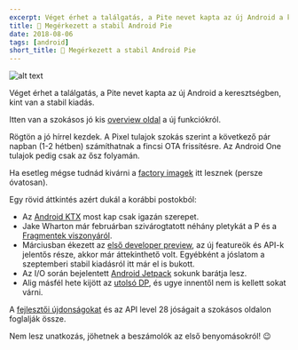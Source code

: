 ```yaml
---
excerpt: Véget érhet a találgatás, a Pite nevet kapta az új Android a keresztségben, kint van a stabil kiadás.
title: 🥧 Megérkezett a stabil Android Pie
date: 2018-08-06
tags: [android]
short_title: 🥧 Megérkezett a stabil Android Pie
---
```


![alt text](https://appcraft.hu/assets/img/android-pie-01.png)

Véget érhet a találgatás, a Pite nevet kapta az új Android a keresztségben, kint van a stabil kiadás.

Itten van a szokásos jó kis [overview oldal](http://bit.ly/android-pie-overview) a új funkciókról.

Rögtön a jó hírrel kezdek. A Pixel tulajok szokás szerint a következő pár napban (1-2 hétben) számíthatnak a fincsi OTA frissítésre. Az Android One tulajok pedig csak az ősz folyamán.

Ha esetleg mégse tudnád kivárni a [factory imagek](http://bit.ly/android-pie-images) itt lesznek (persze óvatosan).

Egy rövid áttkintés azért dukál a korábbi postokból:
- Az [Android KTX](http://bit.ly/acfb-android-ktx) most kap csak igazán szerepet.
- Jake Wharton már februárban szivárogtatott néhány pletykát a P és a [Fragmentek viszonyáról](http://bit.ly/acfb-wharton-fragment).
- Márciusban ékezett az [első developer preview](http://bit.ly/acfb-android-p-dp1), az új featureök és API-k jelentős része, akkor már áttekinthető volt. Egyébként a jóslatom a szeptemberi stabil kiadásról itt már el is bukott.
- Az I/O során bejelentett [Android Jetpack](http://bit.ly/acfb-io18-android-jetpack) sokunk barátja lesz.
- Alig másfél hete kijött az [utolsó DP](http://bit.ly/acs-android-dp5), és ugye innentől nem is kellett sokat várni.

A [fejlesztői újdonságokat](http://bit.ly/android-pie-dev-overview) és az API level 28 jóságait a szokásos oldalon foglalják össze.

Nem lesz unatkozás, jöhetnek a beszámolók az első benyomásokról! 😉
